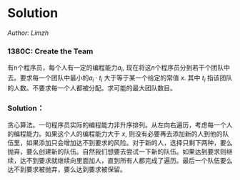 # Solution

*Author: Limzh*

### 1380C: Create the Team

有n个程序员，每个人有一定的编程能力$a_i$, 现在将这$n$个程序员分到若干个团队中去。要求每一个团队中最小的$a_i \cdot t_i$ 大于等于某一个给定的常值 $x$. 其中 $t_i$ 指该团队的人数。不要求每一个人都被分配。求可能的最大团队数目。

### Solution：

贪心算法。一句程序员实际的编程能力非升序排列。从左向右遍历，考虑每一个人的编程能力。如果这个人的编程能力大于 $x$, 则没有必要再去添加新的人到他的队伍里，如果添加只会增加达不到要求的风险。对于新的人，选择只剩下两种，要么抛弃，要么创建新的队伍。自然我们想要去尝试一下新的队伍。如果达到要求则继续，达不到要求就继续向里面加人，直到所有人都完成了遍历。最后一个队伍要么达不到要求被抛弃，要么达到要求被保留。